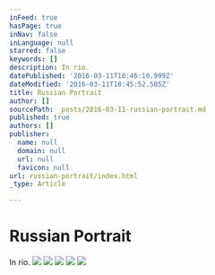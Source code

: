 ```yaml
---
inFeed: true
hasPage: true
inNav: false
inLanguage: null
starred: false
keywords: []
description: In rio.
datePublished: '2016-03-11T18:46:10.999Z'
dateModified: '2016-03-11T18:45:52.585Z'
title: Russian Portrait
author: []
sourcePath: _posts/2016-03-11-russian-portrait.md
published: true
authors: []
publisher:
  name: null
  domain: null
  url: null
  favicon: null
url: russian-portrait/index.html
_type: Article

---
```

# Russian Portrait

In rio.
![](https://s3-us-west-2.amazonaws.com/the-grid-img/p/07d2d3f856b4c55590af24a75b62dc46a1c5a5af.jpg)
![](https://s3-us-west-2.amazonaws.com/the-grid-img/p/afeba3fc0efc068cbb74346ed4db0474eaad00c5.jpg)
![](https://s3-us-west-2.amazonaws.com/the-grid-img/p/924ccf65d23ea8bbb86a0033e6a1ff2550f58764.jpg)
![](https://s3-us-west-2.amazonaws.com/the-grid-img/p/96321a47ee0d5817c851b1234f436329a7b43c97.jpg)
![](https://s3-us-west-2.amazonaws.com/the-grid-img/p/2ac742245982b58f0bc560f9958eff059202f06c.jpg)